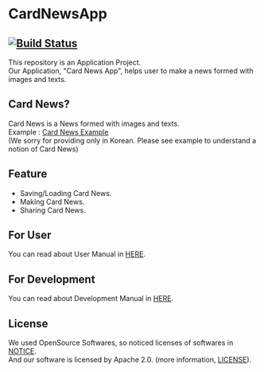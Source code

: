 # CardNewsApp
[![Build Status](https://api.travis-ci.org/Lee-Null/green-04.svg?branch=master)](https://www.travis-ci.org/Lee-Null/green-04/)
-----
This repository is an Application Project.  
Our Application, "Card News App", helps user to make a news formed with images and texts.  

## Card News?
Card News is a News formed with images and texts.  
Example : [Card News Example](http://news.naver.com/main/hotissue/read.nhn?mid=hot&sid1=110&cid=1010805&iid=5066643&oid=001&aid=0009703711&ptype=021)  
(We sorry for providing only in Korean. Please see example to understand a notion of Card News)

## Feature
- Saving/Loading Card News.
- Making Card News.
- Sharing Card News.

## For User
You can read about User Manual in [HERE](https://github.com/Lee-Null/green-04/blob/master/USER_MANUAL.md).

## For Development
You can read about Development Manual in [HERE](https://github.com/Lee-Null/green-04/blob/master/DEV_MANUAL.md).

## License
We used OpenSource Softwares, so noticed licenses of softwares in [NOTICE](https://github.com/Lee-Null/green-04/blob/master/NOTICE).  
And our software is licensed by Apache 2.0. (more information, [LICENSE](https://github.com/Lee-Null/green-04/blob/master/LICENSE)).

